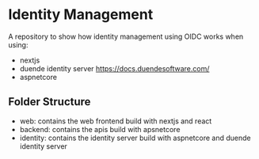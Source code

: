 # Identity Management 

A repository to show how identity management using OIDC works when using:
* nextjs
* duende identity server https://docs.duendesoftware.com/
* aspnetcore

## Folder Structure
* web: contains the web frontend build with nextjs and react
* backend: contains the apis build with apsnetcore
* identity: contains the identity server build with aspnetcore and duende identity server
